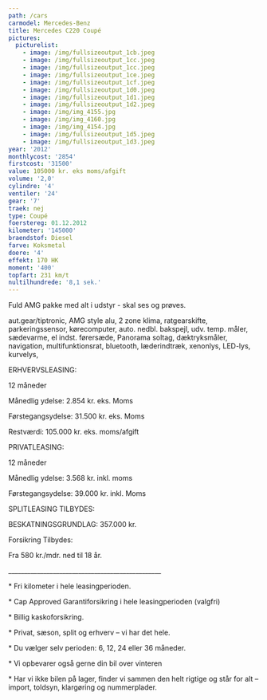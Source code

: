 ```yaml
---
path: /cars
carmodel: Mercedes-Benz
title: Mercedes C220 Coupé
pictures:
  picturelist:
    - image: /img/fullsizeoutput_1cb.jpeg
    - image: /img/fullsizeoutput_1cc.jpeg
    - image: /img/fullsizeoutput_1cc.jpeg
    - image: /img/fullsizeoutput_1ce.jpeg
    - image: /img/fullsizeoutput_1cf.jpeg
    - image: /img/fullsizeoutput_1d0.jpeg
    - image: /img/fullsizeoutput_1d1.jpeg
    - image: /img/fullsizeoutput_1d2.jpeg
    - image: /img/img_4155.jpg
    - image: /img/img_4160.jpg
    - image: /img/img_4154.jpg
    - image: /img/fullsizeoutput_1d5.jpeg
    - image: /img/fullsizeoutput_1d3.jpeg
year: '2012'
monthlycost: '2854'
firstcost: '31500'
value: 105000 kr. eks moms/afgift
volume: '2,0'
cylindre: '4'
ventiler: '24'
gear: '7'
traek: nej
type: Coupé
foerstereg: 01.12.2012
kilometer: '145000'
braendstof: Diesel
farve: Koksmetal
doere: '4'
effekt: 170 HK
moment: '400'
topfart: 231 km/t
nultilhundrede: '8,1 sek.'
---
```

Fuld AMG pakke med alt i udstyr - skal ses og prøves. 

aut.gear/tiptronic, AMG style alu, 2 zone klima, ratgearskifte, parkeringssensor, kørecomputer, auto. nedbl. bakspejl, udv. temp. måler, sædevarme, el indst. førersæde, Panorama soltag, dæktryksmåler, navigation, multifunktionsrat, bluetooth, læderindtræk, xenonlys, LED-lys, kurvelys, 

 ERHVERVSLEASING:

 12 måneder 

 Månedlig ydelse: 2.854 kr. eks. Moms

 Førstegangsydelse: 31.500 kr. eks. Moms

 Restværdi: 105.000 kr. eks. moms/afgift



 PRIVATLEASING:

 12 måneder

 Månedlig ydelse: 3.568 kr. inkl. moms

 Førstegangsydelse: 39.000 kr. inkl. Moms

 SPLITLEASING TILBYDES:

 BESKATNINGSGRUNDLAG: 357.000 kr. 

 Forsikring Tilbydes:

 Fra 580 kr./mdr. ned til 18 år.

\_\_\_\_\_\_\_\_\_\_\_\_\_\_\_\_\_\_\_\_\_\_\_\_\_\_\_\_\_\_\_\_\_\_\_\_\_\_\_\_\_\_\_\_\_\_\_\_

\* Fri kilometer i hele leasingperioden.

\* Cap Approved Garantiforsikring i hele leasingperioden (valgfri)

\* Billig kaskoforsikring.

\* Privat, sæson, split og erhverv – vi har det hele.

\* Du vælger selv perioden: 6, 12, 24 eller 36 måneder.

\* Vi opbevarer også gerne din bil over vinteren

\* Har vi ikke bilen på lager, finder vi sammen den helt rigtige og står for alt – import, toldsyn, klargøring og nummerplader.
